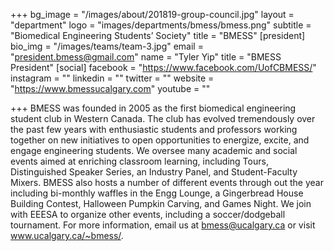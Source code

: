 +++
bg_image = "/images/about/201819-group-council.jpg"
layout = "department"
logo = "images/departments/bmess/bmess.png"
subtitle = "Biomedical Engineering Students’ Society"
title = "BMESS"
[president]
bio_img = "/images/teams/team-3.jpg"
email = "president.bmess@gmail.com"
name = "Tyler Yip"
title = "BMESS President"
[social]
facebook = "https://www.facebook.com/UofCBMESS/"
instagram = ""
linkedin = ""
twitter = ""
website = "https://www.bmessucalgary.com"
youtube = ""

+++
BMESS was founded in 2005 as the first biomedical engineering student club in Western Canada. The club has evolved tremendously over the past few years with enthusiastic students and professors working together on new initiatives to open opportunities to energize, excite, and engage engineering students. We oversee many academic and social events aimed at enriching classroom learning, including Tours, Distinguished Speaker Series, an Industry Panel, and Student-Faculty Mixers. BMESS also hosts a number of different events through out the year including bi-monthly waffles in the Engg Lounge, a Gingerbread House Building Contest, Halloween Pumpkin Carving, and Games Night. We join with EEESA to organize other events, including a soccer/dodgeball tournament. For more information, email us at bmess@ucalgary.ca or visit www.ucalgary.ca/~bmess/.